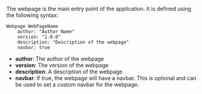 The webpage is the main entry point of the application. It is defined using the following syntax:

```
Webpage WebPageName
    author: "Author Name"
    version: "1.0.0"
    description: "Description of the webpage"
    navbar: true
```

-   **author**: The author of the webpage
-   **version**: The version of the webpage
-   **description**: A description of the webpage
-   **navbar**: If true, the webpage will have a navbar. This is optional and can be used to set a custom navbar for the webpage.
